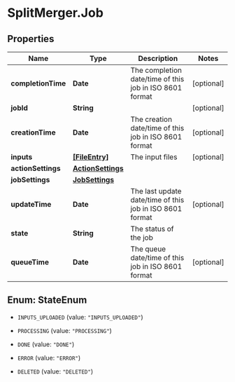 # SplitMerger.Job

## Properties
Name | Type | Description | Notes
------------ | ------------- | ------------- | -------------
**completionTime** | **Date** | The completion date/time of this job in ISO 8601 format | [optional] 
**jobId** | **String** |  | [optional] 
**creationTime** | **Date** | The creation date/time of this job in ISO 8601 format | [optional] 
**inputs** | [**[FileEntry]**](FileEntry.md) | The input files | [optional] 
**actionSettings** | [**ActionSettings**](ActionSettings.md) |  | 
**jobSettings** | [**JobSettings**](JobSettings.md) |  | 
**updateTime** | **Date** | The last update date/time of this job in ISO 8601 format | [optional] 
**state** | **String** | The status of the job | 
**queueTime** | **Date** | The queue date/time of this job in ISO 8601 format | [optional] 


<a name="StateEnum"></a>
## Enum: StateEnum


* `INPUTS_UPLOADED` (value: `"INPUTS_UPLOADED"`)

* `PROCESSING` (value: `"PROCESSING"`)

* `DONE` (value: `"DONE"`)

* `ERROR` (value: `"ERROR"`)

* `DELETED` (value: `"DELETED"`)




